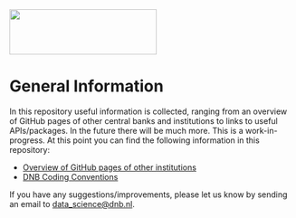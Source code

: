 <img src="https://www.dnb.nl/system/images/logo.png" width="260" height="80" />

# General Information

In this repository useful information is collected, ranging from an overview of GitHub pages of other central banks and institutions to links to useful APIs/packages. In the future there will be much more. This is a work-in-progress. At this point you can find the following information in this repository:

- [Overview of GitHub pages of other institutions](https://github.com/DeNederlandscheBank/general-information/blob/main/github_pages_institutions.md)
- [DNB Coding Conventions](https://github.com/DeNederlandscheBank/general-information/blob/main/coding_conventions.md)

If you have any suggestions/improvements, please let us know by sending an email to data_science@dnb.nl.
